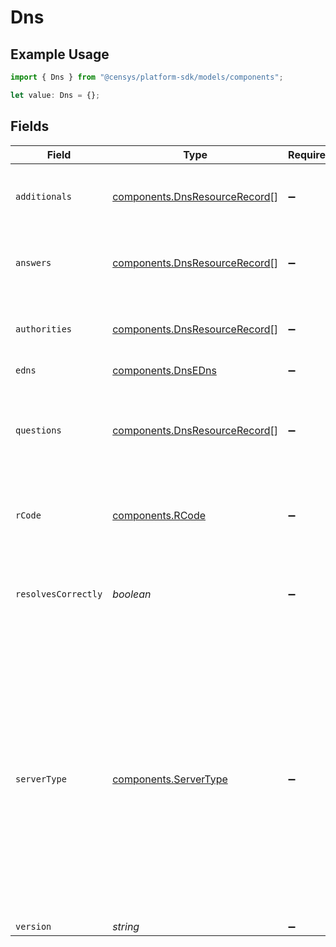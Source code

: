 # Dns

## Example Usage

```typescript
import { Dns } from "@censys/platform-sdk/models/components";

let value: Dns = {};
```

## Fields

| Field                                                                                                                                                                                                                                                                                                                                                                                                                        | Type                                                                                                                                                                                                                                                                                                                                                                                                                         | Required                                                                                                                                                                                                                                                                                                                                                                                                                     | Description                                                                                                                                                                                                                                                                                                                                                                                                                  |
| ---------------------------------------------------------------------------------------------------------------------------------------------------------------------------------------------------------------------------------------------------------------------------------------------------------------------------------------------------------------------------------------------------------------------------- | ---------------------------------------------------------------------------------------------------------------------------------------------------------------------------------------------------------------------------------------------------------------------------------------------------------------------------------------------------------------------------------------------------------------------------- | ---------------------------------------------------------------------------------------------------------------------------------------------------------------------------------------------------------------------------------------------------------------------------------------------------------------------------------------------------------------------------------------------------------------------------- | ---------------------------------------------------------------------------------------------------------------------------------------------------------------------------------------------------------------------------------------------------------------------------------------------------------------------------------------------------------------------------------------------------------------------------- |
| `additionals`                                                                                                                                                                                                                                                                                                                                                                                                                | [components.DnsResourceRecord](../../models/components/dnsresourcerecord.md)[]                                                                                                                                                                                                                                                                                                                                               | :heavy_minus_sign:                                                                                                                                                                                                                                                                                                                                                                                                           | A list of resource records (RRs) contained in the ADDITIONAL section of the response.                                                                                                                                                                                                                                                                                                                                        |
| `answers`                                                                                                                                                                                                                                                                                                                                                                                                                    | [components.DnsResourceRecord](../../models/components/dnsresourcerecord.md)[]                                                                                                                                                                                                                                                                                                                                               | :heavy_minus_sign:                                                                                                                                                                                                                                                                                                                                                                                                           | A list of resource records (RRs) contained in the ANSWER section of the response.                                                                                                                                                                                                                                                                                                                                            |
| `authorities`                                                                                                                                                                                                                                                                                                                                                                                                                | [components.DnsResourceRecord](../../models/components/dnsresourcerecord.md)[]                                                                                                                                                                                                                                                                                                                                               | :heavy_minus_sign:                                                                                                                                                                                                                                                                                                                                                                                                           | A list of resource records (RRs) contained in the AUTHORITIES section of the response.                                                                                                                                                                                                                                                                                                                                       |
| `edns`                                                                                                                                                                                                                                                                                                                                                                                                                       | [components.DnsEDns](../../models/components/dnsedns.md)                                                                                                                                                                                                                                                                                                                                                                     | :heavy_minus_sign:                                                                                                                                                                                                                                                                                                                                                                                                           | N/A                                                                                                                                                                                                                                                                                                                                                                                                                          |
| `questions`                                                                                                                                                                                                                                                                                                                                                                                                                  | [components.DnsResourceRecord](../../models/components/dnsresourcerecord.md)[]                                                                                                                                                                                                                                                                                                                                               | :heavy_minus_sign:                                                                                                                                                                                                                                                                                                                                                                                                           | A list of resource records (RRs) contained in the QUESTION section of the response, which may echo the request that the server is responding to.                                                                                                                                                                                                                                                                             |
| `rCode`                                                                                                                                                                                                                                                                                                                                                                                                                      | [components.RCode](../../models/components/rcode.md)                                                                                                                                                                                                                                                                                                                                                                         | :heavy_minus_sign:                                                                                                                                                                                                                                                                                                                                                                                                           | A enumerated field indicating the result of the request. The most common values are defined in RFC 1035.                                                                                                                                                                                                                                                                                                                     |
| `resolvesCorrectly`                                                                                                                                                                                                                                                                                                                                                                                                          | *boolean*                                                                                                                                                                                                                                                                                                                                                                                                                    | :heavy_minus_sign:                                                                                                                                                                                                                                                                                                                                                                                                           | Whether the server returns an IP address for ip.parrotdns.com that matches the authoritative server, which is controlled by Censys.                                                                                                                                                                                                                                                                                          |
| `serverType`                                                                                                                                                                                                                                                                                                                                                                                                                 | [components.ServerType](../../models/components/servertype.md)                                                                                                                                                                                                                                                                                                                                                               | :heavy_minus_sign:                                                                                                                                                                                                                                                                                                                                                                                                           | An enumerated value indicating the behavior of the server. An AUTHORITATIVE server fulfills requests for domain names it controls, which are not listed by the server. FORWARDING and RECURSIVE_RESOLVER servers fulfill requests indirectly for domain names they do not control. A RECURSIVE_RESOLVER will query ip.parrotdns.com itself, resulting in its own IP address being present in the dns.answers.response field. |
| `version`                                                                                                                                                                                                                                                                                                                                                                                                                    | *string*                                                                                                                                                                                                                                                                                                                                                                                                                     | :heavy_minus_sign:                                                                                                                                                                                                                                                                                                                                                                                                           | N/A                                                                                                                                                                                                                                                                                                                                                                                                                          |
